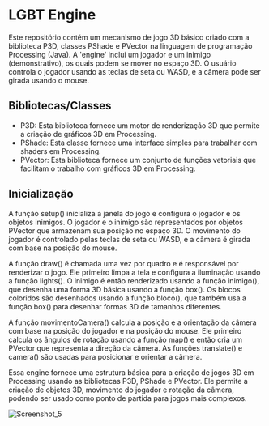 # LGBT Engine

Este repositório contém um mecanismo de jogo 3D básico criado com a biblioteca P3D, classes PShade e PVector na linguagem de programação Processing (Java). A 'engine' inclui um jogador e um inimigo (demonstrativo), os quais podem se mover no espaço 3D. O usuário controla o jogador usando as teclas de seta ou WASD, e a câmera pode ser girada usando o mouse.

## Bibliotecas/Classes
- P3D: Esta biblioteca fornece um motor de renderização 3D que permite a criação de gráficos 3D em Processing.
- PShade: Esta classe fornece uma interface simples para trabalhar com shaders em Processing.
- PVector: Esta biblioteca fornece um conjunto de funções vetoriais que facilitam o trabalho com gráficos 3D em Processing.

## Inicialização
A função setup() inicializa a janela do jogo e configura o jogador e os objetos inimigos. O jogador e o inimigo são representados por objetos PVector que armazenam sua posição no espaço 3D. O movimento do jogador é controlado pelas teclas de seta ou WASD, e a câmera é girada com base na posição do mouse.

A função draw() é chamada uma vez por quadro e é responsável por renderizar o jogo. Ele primeiro limpa a tela e configura a iluminação usando a função lights(). O inimigo é então renderizado usando a função inimigo(), que desenha uma forma 3D básica usando a função box(). Os blocos coloridos são desenhados usando a função bloco(), que também usa a função box() para desenhar formas 3D de tamanhos diferentes.

A função movimentoCamera() calcula a posição e a orientação da câmera com base na posição do jogador e na posição do mouse. Ele primeiro calcula os ângulos de rotação usando a função map() e então cria um PVector que representa a direção da câmera. As funções translate() e camera() são usadas para posicionar e orientar a câmera.

Essa engine fornece uma estrutura básica para a criação de jogos 3D em Processing usando as bibliotecas P3D, PShade e PVector. Ele permite a criação de objetos 3D, movimento do jogador e rotação da câmera, podendo ser usado como ponto de partida para jogos mais complexos.

![Screenshot_5](https://user-images.githubusercontent.com/45906809/235815387-fe450b5c-36b8-4774-999c-115f7ce624d4.png)
